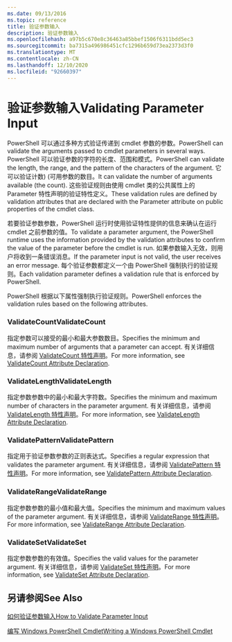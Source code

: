 ```yaml
---
ms.date: 09/13/2016
ms.topic: reference
title: 验证参数输入
description: 验证参数输入
ms.openlocfilehash: a97b5c670e8c36463a85bbef1506f6311bdd5ec3
ms.sourcegitcommit: ba7315a496986451cfc1296b659d73ea2373d3f0
ms.translationtype: MT
ms.contentlocale: zh-CN
ms.lasthandoff: 12/10/2020
ms.locfileid: "92660397"
---
```

# <a name="validating-parameter-input"></a><span data-ttu-id="b332c-103">验证参数输入</span><span class="sxs-lookup"><span data-stu-id="b332c-103">Validating Parameter Input</span></span>

<span data-ttu-id="b332c-104">PowerShell 可以通过多种方式验证传递到 cmdlet 参数的参数。</span><span class="sxs-lookup"><span data-stu-id="b332c-104">PowerShell can validate the arguments passed to cmdlet parameters in several ways.</span></span>
<span data-ttu-id="b332c-105">PowerShell 可以验证参数的字符的长度、范围和模式。</span><span class="sxs-lookup"><span data-stu-id="b332c-105">PowerShell can validate the length, the range, and the pattern of the characters of the argument.</span></span>
<span data-ttu-id="b332c-106">它可以验证计数)  (可用参数的数目。</span><span class="sxs-lookup"><span data-stu-id="b332c-106">It can validate the number of arguments available (the count).</span></span>
<span data-ttu-id="b332c-107">这些验证规则由使用 cmdlet 类的公共属性上的 Parameter 特性声明的验证特性定义。</span><span class="sxs-lookup"><span data-stu-id="b332c-107">These validation rules are defined by validation attributes that are declared with the Parameter attribute on public properties of the cmdlet class.</span></span>

<span data-ttu-id="b332c-108">若要验证参数参数，PowerShell 运行时使用验证特性提供的信息来确认在运行 cmdlet 之前参数的值。</span><span class="sxs-lookup"><span data-stu-id="b332c-108">To validate a parameter argument, the PowerShell runtime uses the information provided by the validation attributes to confirm the value of the parameter before the cmdlet is run.</span></span>
<span data-ttu-id="b332c-109">如果参数输入无效，则用户将收到一条错误消息。</span><span class="sxs-lookup"><span data-stu-id="b332c-109">If the parameter input is not valid, the user receives an error message.</span></span>
<span data-ttu-id="b332c-110">每个验证参数都定义一个由 PowerShell 强制执行的验证规则。</span><span class="sxs-lookup"><span data-stu-id="b332c-110">Each validation parameter defines a validation rule that is enforced by PowerShell.</span></span>

<span data-ttu-id="b332c-111">PowerShell 根据以下属性强制执行验证规则。</span><span class="sxs-lookup"><span data-stu-id="b332c-111">PowerShell enforces the validation rules based on the following attributes.</span></span>

### <a name="validatecount"></a><span data-ttu-id="b332c-112">ValidateCount</span><span class="sxs-lookup"><span data-stu-id="b332c-112">ValidateCount</span></span>

<span data-ttu-id="b332c-113">指定参数可以接受的最小和最大参数数目。</span><span class="sxs-lookup"><span data-stu-id="b332c-113">Specifies the minimum and maximum number of arguments that a parameter can accept.</span></span>
<span data-ttu-id="b332c-114">有关详细信息，请参阅 [ValidateCount 特性声明](./validatecount-attribute-declaration.md)。</span><span class="sxs-lookup"><span data-stu-id="b332c-114">For more information, see [ValidateCount Attribute Declaration](./validatecount-attribute-declaration.md).</span></span>

### <a name="validatelength"></a><span data-ttu-id="b332c-115">ValidateLength</span><span class="sxs-lookup"><span data-stu-id="b332c-115">ValidateLength</span></span>

<span data-ttu-id="b332c-116">指定参数参数中的最小和最大字符数。</span><span class="sxs-lookup"><span data-stu-id="b332c-116">Specifies the minimum and maximum number of characters in the parameter argument.</span></span>
<span data-ttu-id="b332c-117">有关详细信息，请参阅 [ValidateLength 特性声明](./validatelength-attribute-declaration.md)。</span><span class="sxs-lookup"><span data-stu-id="b332c-117">For more information, see [ValidateLength Attribute Declaration](./validatelength-attribute-declaration.md).</span></span>

### <a name="validatepattern"></a><span data-ttu-id="b332c-118">ValidatePattern</span><span class="sxs-lookup"><span data-stu-id="b332c-118">ValidatePattern</span></span>

<span data-ttu-id="b332c-119">指定用于验证参数参数的正则表达式。</span><span class="sxs-lookup"><span data-stu-id="b332c-119">Specifies a regular expression that validates the parameter argument.</span></span>
<span data-ttu-id="b332c-120">有关详细信息，请参阅 [ValidatePattern 特性声明](./validatepattern-attribute-declaration.md)。</span><span class="sxs-lookup"><span data-stu-id="b332c-120">For more information, see [ValidatePattern Attribute Declaration](./validatepattern-attribute-declaration.md).</span></span>

### <a name="validaterange"></a><span data-ttu-id="b332c-121">ValidateRange</span><span class="sxs-lookup"><span data-stu-id="b332c-121">ValidateRange</span></span>

<span data-ttu-id="b332c-122">指定参数参数的最小值和最大值。</span><span class="sxs-lookup"><span data-stu-id="b332c-122">Specifies the minimum and maximum values of the parameter argument.</span></span>
<span data-ttu-id="b332c-123">有关详细信息，请参阅 [ValidateRange 特性声明](./validaterange-attribute-declaration.md)。</span><span class="sxs-lookup"><span data-stu-id="b332c-123">For more information, see [ValidateRange Attribute Declaration](./validaterange-attribute-declaration.md).</span></span>

### <a name="validateset"></a><span data-ttu-id="b332c-124">ValidateSet</span><span class="sxs-lookup"><span data-stu-id="b332c-124">ValidateSet</span></span>

<span data-ttu-id="b332c-125">指定参数参数的有效值。</span><span class="sxs-lookup"><span data-stu-id="b332c-125">Specifies the valid values for the parameter argument.</span></span>
<span data-ttu-id="b332c-126">有关详细信息，请参阅 [ValidateSet 特性声明](./validateset-attribute-declaration.md)。</span><span class="sxs-lookup"><span data-stu-id="b332c-126">For more information, see [ValidateSet Attribute Declaration](./validateset-attribute-declaration.md).</span></span>

## <a name="see-also"></a><span data-ttu-id="b332c-127">另请参阅</span><span class="sxs-lookup"><span data-stu-id="b332c-127">See Also</span></span>

[<span data-ttu-id="b332c-128">如何验证参数输入</span><span class="sxs-lookup"><span data-stu-id="b332c-128">How to Validate Parameter Input</span></span>](./how-to-validate-parameter-input.md)

[<span data-ttu-id="b332c-129">编写 Windows PowerShell Cmdlet</span><span class="sxs-lookup"><span data-stu-id="b332c-129">Writing a Windows PowerShell Cmdlet</span></span>](./writing-a-windows-powershell-cmdlet.md)
